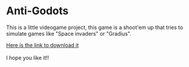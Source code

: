 # Anti-Godots
This is a little videogame project, this game is a shoot'em up that tries to simulate games like "Space invaders" or "Gradius".

<a href = https://nicoxaran.itch.io/anti-godots> Here is the link to download it</a> <br></br>
I hope you like it!!
